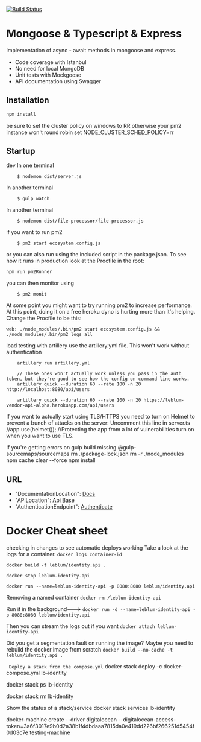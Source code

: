 [![Build Status](https://travis-ci.com/Leblum/identity.api.svg?token=piJBjH1x3vNsd4rYXCfv&branch=master)](https://travis-ci.com/Leblum/identity.api)

# Mongoose & Typescript & Express 
 
Implementation of async - await methods in mongoose and express.

- Code coverage with Istanbul
- No need for local MongoDB
- Unit tests with Mockgoose
- API documentation using Swagger

## Installation

```bash
npm install
```
be sure to set the cluster policy on windows to RR otherwise your pm2 instance won't round robin
set NODE_CLUSTER_SCHED_POLICY=rr

## Startup

dev
In one terminal  
```
    $ nodemon dist/server.js
```
In another terminal
```
    $ gulp watch
```
In another terminal
```
    $ nodemon dist/file-processor/file-processor.js
```

if you want to run pm2

```
    $ pm2 start ecosystem.config.js
```
or you can also run using the included script in the package.json.  To see how it runs in production look at the Procfile in the root:
```
npm run pm2Runner
```
you can then monitor using 
```
    $ pm2 monit
```

At some point you might want to try running pm2 to increase performance.  At this point, doing it on a free heroku dyno is hurting more than it's helping.
Change the Procfile to be this:
```
web: ./node_modules/.bin/pm2 start ecosystem.config.js && ./node_modules/.bin/pm2 logs all
```

load testing with artillery use the artillery.yml file.  This won't work without authentication
```
    artillery run artillery.yml 

    // These ones won't actually work unless you pass in the auth token, but they're good to see how the config on command line works.
    artillery quick --duration 60 --rate 100 -n 20 http://localhost:8080/api/users

    artillery quick --duration 60 --rate 100 -n 20 https://leblum-vendor-api-alpha.herokuapp.com/api/users
```

If you want to actually start using TLS/HTTPS you need to turn on Helmet to prevent a bunch of attacks on the server:
Uncomment this line in server.ts
//app.use(helmet()); //Protecting the app from a lot of vulnerabilities turn on when you want to use TLS.

If you're getting errors on gulp build missing @gulp-sourcemaps/sourcemaps
rm ./package-lock.json
rm -r ./node_modules
npm cache clear --force
npm install

## URL

*  "DocumentationLocation": [Docs](http://localhost:8080/api-docs)
*  "APILocation": [Api Base](http://localhost:8080/api)
*  "AuthenticationEndpoint": [Authenticate](http://localhost:8080/api/authenticate)

# Docker Cheat sheet
checking in changes to see automatic deploys working 
Take a look at the logs for a container.
```docker logs container-id```

 ```docker build -t leblum/identity.api .```

 ```docker stop leblum-identity-api```

```docker run --name=leblum-identity-api -p 8080:8080 leblum/identity.api```

Removing a named container
```docker rm /leblum-identity-api```

Run it in the background--->
```docker run -d --name=leblum-identity-api -p 8080:8080 leblum/identity.api ```

Then you can stream the logs out if you want
```docker attach leblum-identity-api```

Did you get a segmentation fault on running the image?  Maybe you need to rebuild the docker image from scratch
```docker build --no-cache -t leblum/identity.api .```

``` Deploy a stack from the compose.yml```
docker stack deploy -c docker-compose.yml lb-identity

 docker stack ps lb-identity

 docker stack rm lb-identity

Show the status of a stack/service
 docker stack services lb-identity


 docker-machine create --driver digitalocean --digitalocean-access-token=3a6f3017e9b0d2a38b1f4dbdaaa7815da0e419dd226bf266251d5454f0d03c7e testing-machine
